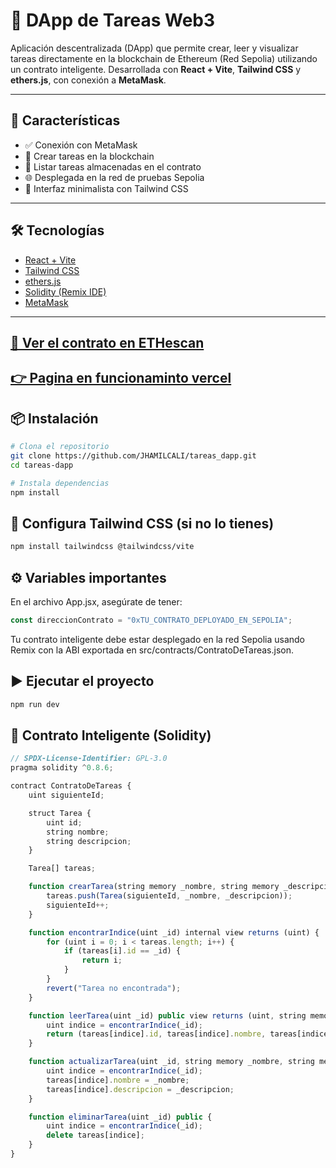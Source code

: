 # 📝 DApp de Tareas Web3

Aplicación descentralizada (DApp) que permite crear, leer y visualizar tareas directamente en la blockchain de Ethereum (Red Sepolia) utilizando un contrato inteligente. Desarrollada con **React + Vite**, **Tailwind CSS** y **ethers.js**, con conexión a **MetaMask**.

---

## 🚀 Características

- ✅ Conexión con MetaMask
- 📝 Crear tareas en la blockchain
- 📄 Listar tareas almacenadas en el contrato
- 🌐 Desplegada en la red de pruebas Sepolia
- 🎨 Interfaz minimalista con Tailwind CSS

---

## 🛠️ Tecnologías

- [React + Vite](https://vitejs.dev/)
- [Tailwind CSS](https://tailwindcss.com/)
- [ethers.js](https://docs.ethers.org/)
- [Solidity (Remix IDE)](https://remix.ethereum.org/)
- [MetaMask](https://metamask.io/)

---
## [🧩 Ver el contrato en ETHescan](https://sepolia.etherscan.io/address/0xf13aeb265db8b6cf512665cfad79a94bbfe19503)
## [👉 Pagina en funcionaminto vercel](https://tareas-dapp.vercel.app/)
## 📦 Instalación

```bash
# Clona el repositorio
git clone https://github.com/JHAMILCALI/tareas_dapp.git
cd tareas-dapp

# Instala dependencias
npm install
```
## 🧪 Configura Tailwind CSS (si no lo tienes)

```bash
npm install tailwindcss @tailwindcss/vite
```
## ⚙️ Variables importantes
En el archivo App.jsx, asegúrate de tener:
```js
const direccionContrato = "0xTU_CONTRATO_DEPLOYADO_EN_SEPOLIA";
```
Tu contrato inteligente debe estar desplegado en la red Sepolia usando Remix con la ABI exportada en src/contracts/ContratoDeTareas.json.

## ▶️ Ejecutar el proyecto
```bash
npm run dev
```
## 📜 Contrato Inteligente (Solidity)
```js
// SPDX-License-Identifier: GPL-3.0
pragma solidity ^0.8.6;

contract ContratoDeTareas {
    uint siguienteId;

    struct Tarea {
        uint id;
        string nombre;
        string descripcion;
    }

    Tarea[] tareas;

    function crearTarea(string memory _nombre, string memory _descripcion) public {
        tareas.push(Tarea(siguienteId, _nombre, _descripcion));
        siguienteId++;
    }

    function encontrarIndice(uint _id) internal view returns (uint) {
        for (uint i = 0; i < tareas.length; i++) {
            if (tareas[i].id == _id) {
                return i;
            }
        }
        revert("Tarea no encontrada");
    }

    function leerTarea(uint _id) public view returns (uint, string memory, string memory) {
        uint indice = encontrarIndice(_id);
        return (tareas[indice].id, tareas[indice].nombre, tareas[indice].descripcion);
    }

    function actualizarTarea(uint _id, string memory _nombre, string memory _descripcion) public {
        uint indice = encontrarIndice(_id);
        tareas[indice].nombre = _nombre;
        tareas[indice].descripcion = _descripcion;
    }

    function eliminarTarea(uint _id) public {
        uint indice = encontrarIndice(_id);
        delete tareas[indice];
    }
}

```